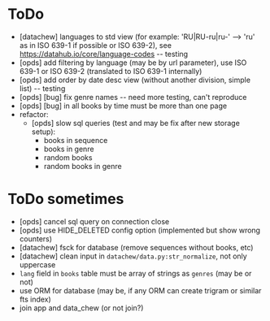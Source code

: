 # ToDo

- [datachew] languages to std view (for example: 'RU|RU-ru|ru-' --> 'ru' as in ISO 639-1 if possible or ISO 639-2), see https://datahub.io/core/language-codes -- testing
- [opds] add filtering by language (may be by url parameter), use ISO 639-1 or ISO 639-2 (translated to ISO 639-1 internally)
- [opds] add order by date desc view (without another division, simple list) -- testing
- [opds] [bug] fix genre names -- need more testing, can't reproduce
- [opds] [bug] in all books by time must be more than one page
- refactor:
  - [opds] slow sql queries (test and may be fix after new storage setup):
    - books in sequence
    - books in genre
    - random books
    - random books in genre

# ToDo sometimes

- [opds] cancel sql query on connection close
- [opds] use HIDE_DELETED config option (implemented but show wrong counters)
- [datachew] fsck for database (remove sequences without books, etc)
- [datachew] clean input in `datachew/data.py:str_normalize`, not only uppercase
- `lang` field in `books` table must be array of strings as `genres` (may be or not)
- use ORM for database (may be, if any ORM can create trigram or similar fts index)
- join app and data_chew (or not join?)
